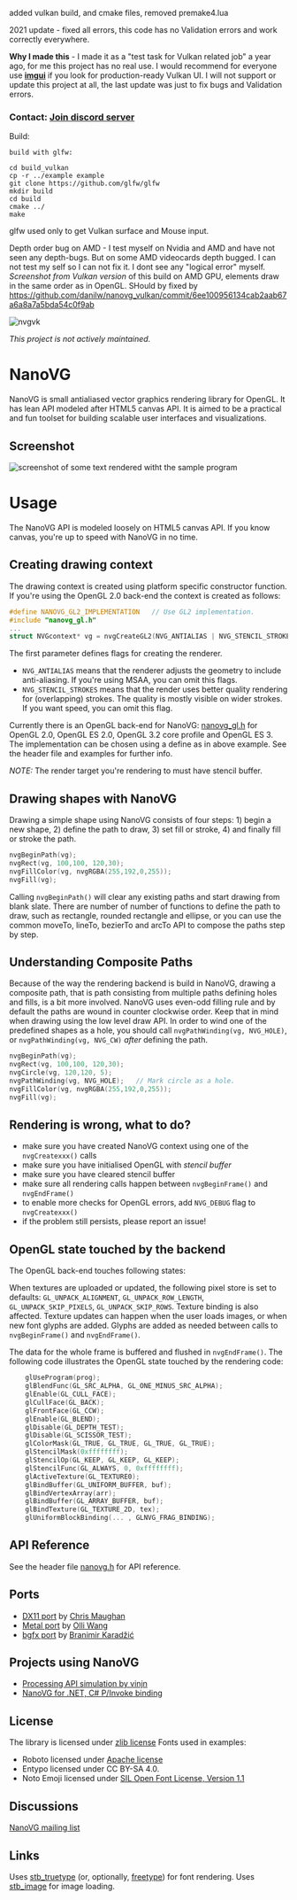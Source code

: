 added vulkan build, and cmake files, removed premake4.lua

2021 update - fixed all errors, this code has no Validation errors and work correctly everywhere.

**Why I made this** - I made it as a "test task for Vulkan related job" a year ago, for me this project has no real use. I would recommend for everyone use [**imgui**](https://github.com/ocornut/imgui) if you look for production-ready Vulkan UI. I will not support or update this project at all, the last update was just to fix bugs and Validation errors.

### Contact: [**Join discord server**](https://discord.gg/JKyqWgt)

Build:

```
build with glfw:

cd build_vulkan
cp -r ../example example
git clone https://github.com/glfw/glfw
mkdir build
cd build
cmake ../
make
```

glfw used only to get Vulkan surface and Mouse input.

Depth order bug on AMD - I test myself on Nvidia and AMD and have not seen any depth-bugs. But on some AMD videocards depth bugged. I can not test my self so I can not fix it. I dont see any "logical error" myself. *Screenshot from Vulkan version* of this build on AMD GPU, elements draw in the same order as in OpenGL. SHould by fixed by https://github.com/danilw/nanovg_vulkan/commit/6ee100956134cab2aab67a6a8a7a5bda54c0f9ab 

![nvgvk](https://danilw.github.io/GLSL-howto/nvgvk.png)

*This project is not actively maintained.*

NanoVG
==========

NanoVG is small antialiased vector graphics rendering library for OpenGL. It has lean API modeled after HTML5 canvas API. It is aimed to be a practical and fun toolset for building scalable user interfaces and visualizations.

## Screenshot

![screenshot of some text rendered witht the sample program](/example/screenshot-01.png?raw=true)

Usage
=====

The NanoVG API is modeled loosely on HTML5 canvas API. If you know canvas, you're up to speed with NanoVG in no time.

## Creating drawing context

The drawing context is created using platform specific constructor function. If you're using the OpenGL 2.0 back-end the context is created as follows:
```C
#define NANOVG_GL2_IMPLEMENTATION	// Use GL2 implementation.
#include "nanovg_gl.h"
...
struct NVGcontext* vg = nvgCreateGL2(NVG_ANTIALIAS | NVG_STENCIL_STROKES);
```

The first parameter defines flags for creating the renderer.

- `NVG_ANTIALIAS` means that the renderer adjusts the geometry to include anti-aliasing. If you're using MSAA, you can omit this flags. 
- `NVG_STENCIL_STROKES` means that the render uses better quality rendering for (overlapping) strokes. The quality is mostly visible on wider strokes. If you want speed, you can omit this flag.

Currently there is an OpenGL back-end for NanoVG: [nanovg_gl.h](/src/nanovg_gl.h) for OpenGL 2.0, OpenGL ES 2.0, OpenGL 3.2 core profile and OpenGL ES 3. The implementation can be chosen using a define as in above example. See the header file and examples for further info. 

*NOTE:* The render target you're rendering to must have stencil buffer.

## Drawing shapes with NanoVG

Drawing a simple shape using NanoVG consists of four steps: 1) begin a new shape, 2) define the path to draw, 3) set fill or stroke, 4) and finally fill or stroke the path.

```C
nvgBeginPath(vg);
nvgRect(vg, 100,100, 120,30);
nvgFillColor(vg, nvgRGBA(255,192,0,255));
nvgFill(vg);
```

Calling `nvgBeginPath()` will clear any existing paths and start drawing from blank slate. There are number of number of functions to define the path to draw, such as rectangle, rounded rectangle and ellipse, or you can use the common moveTo, lineTo, bezierTo and arcTo API to compose the paths step by step.

## Understanding Composite Paths

Because of the way the rendering backend is build in NanoVG, drawing a composite path, that is path consisting from multiple paths defining holes and fills, is a bit more involved. NanoVG uses even-odd filling rule and by default the paths are wound in counter clockwise order. Keep that in mind when drawing using the low level draw API. In order to wind one of the predefined shapes as a hole, you should call `nvgPathWinding(vg, NVG_HOLE)`, or `nvgPathWinding(vg, NVG_CW)` _after_ defining the path.

``` C
nvgBeginPath(vg);
nvgRect(vg, 100,100, 120,30);
nvgCircle(vg, 120,120, 5);
nvgPathWinding(vg, NVG_HOLE);	// Mark circle as a hole.
nvgFillColor(vg, nvgRGBA(255,192,0,255));
nvgFill(vg);
```

## Rendering is wrong, what to do?

- make sure you have created NanoVG context using one of the `nvgCreatexxx()` calls
- make sure you have initialised OpenGL with *stencil buffer*
- make sure you have cleared stencil buffer
- make sure all rendering calls happen between `nvgBeginFrame()` and `nvgEndFrame()`
- to enable more checks for OpenGL errors, add `NVG_DEBUG` flag to `nvgCreatexxx()`
- if the problem still persists, please report an issue!

## OpenGL state touched by the backend

The OpenGL back-end touches following states:

When textures are uploaded or updated, the following pixel store is set to defaults: `GL_UNPACK_ALIGNMENT`, `GL_UNPACK_ROW_LENGTH`, `GL_UNPACK_SKIP_PIXELS`, `GL_UNPACK_SKIP_ROWS`. Texture binding is also affected. Texture updates can happen when the user loads images, or when new font glyphs are added. Glyphs are added as needed between calls to  `nvgBeginFrame()` and `nvgEndFrame()`.

The data for the whole frame is buffered and flushed in `nvgEndFrame()`. The following code illustrates the OpenGL state touched by the rendering code:
```C
	glUseProgram(prog);
	glBlendFunc(GL_SRC_ALPHA, GL_ONE_MINUS_SRC_ALPHA);
	glEnable(GL_CULL_FACE);
	glCullFace(GL_BACK);
	glFrontFace(GL_CCW);
	glEnable(GL_BLEND);
	glDisable(GL_DEPTH_TEST);
	glDisable(GL_SCISSOR_TEST);
	glColorMask(GL_TRUE, GL_TRUE, GL_TRUE, GL_TRUE);
	glStencilMask(0xffffffff);
	glStencilOp(GL_KEEP, GL_KEEP, GL_KEEP);
	glStencilFunc(GL_ALWAYS, 0, 0xffffffff);
	glActiveTexture(GL_TEXTURE0);
	glBindBuffer(GL_UNIFORM_BUFFER, buf);
	glBindVertexArray(arr);
	glBindBuffer(GL_ARRAY_BUFFER, buf);
	glBindTexture(GL_TEXTURE_2D, tex);
	glUniformBlockBinding(... , GLNVG_FRAG_BINDING);
```

## API Reference

See the header file [nanovg.h](/src/nanovg.h) for API reference.

## Ports

- [DX11 port](https://github.com/cmaughan/nanovg) by [Chris Maughan](https://github.com/cmaughan)
- [Metal port](https://github.com/ollix/MetalNanoVG) by [Olli Wang](https://github.com/olliwang)
- [bgfx port](https://github.com/bkaradzic/bgfx/tree/master/examples/20-nanovg) by [Branimir Karadžić](https://github.com/bkaradzic)

## Projects using NanoVG

- [Processing API simulation by vinjn](https://github.com/vinjn/island/blob/master/examples/01-processing/sketch2d.h)
- [NanoVG for .NET, C# P/Invoke binding](https://github.com/sbarisic/nanovg_dotnet)

## License
The library is licensed under [zlib license](LICENSE.txt)
Fonts used in examples:
- Roboto licensed under [Apache license](http://www.apache.org/licenses/LICENSE-2.0)
- Entypo licensed under CC BY-SA 4.0.
- Noto Emoji licensed under [SIL Open Font License, Version 1.1](http://scripts.sil.org/cms/scripts/page.php?site_id=nrsi&id=OFL)

## Discussions
[NanoVG mailing list](https://groups.google.com/forum/#!forum/nanovg)

## Links
Uses [stb_truetype](http://nothings.org) (or, optionally, [freetype](http://freetype.org)) for font rendering.
Uses [stb_image](http://nothings.org) for image loading.
